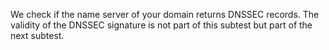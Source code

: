 We check if the name server of your domain returns DNSSEC records. The validity of the DNSSEC signature is not part of this subtest but part of the next subtest.

